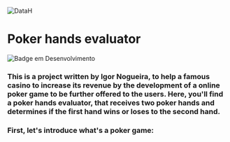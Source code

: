 ![DataH](https://user-images.githubusercontent.com/67437213/160712005-04a42506-02d1-4fa9-a098-0eb9d27c4288.JPG)
<h1>Poker hands evaluator</h1>

![Badge em Desenvolvimento](http://img.shields.io/static/v1?label=STATUS&message=EM%20DESENVOLVIMENTO&color=GREEN&style=for-the-badge)


### This is a project written by Igor Nogueira, to help a famous casino to increase its revenue by the development of a online poker game to be further offered to the users. Here, you'll find a poker hands evaluator, that receives two poker hands and determines if the first hand wins or loses to the second hand.

### First, let's introduce what's a poker game:

